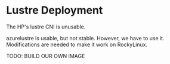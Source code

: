 # Lustre Deployment

The HP's lustre CNI is unusable.

azurelustre is usable, but not stable. However, we have to use it. Modifications are needed to make it work on RockyLinux.

TODO: BUILD OUR OWN IMAGE

